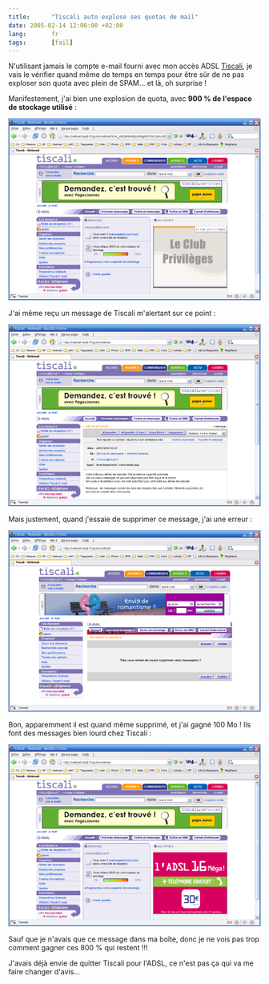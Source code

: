 ```yaml
--- 
title:      "Tiscali auto explose ses quotas de mail" 
date: 2005-02-14 12:00:00 +02:00
lang:       fr 
tags:       [fail]
---
```


N'utilisant jamais le compte e-mail fourni avec mon accès ADSL [Tiscali](http://tiscali.fr/), je vais le vérifier quand même de temps en temps pour être sûr de ne pas exploser son quota avec plein de SPAM… et là, oh surprise !

Manifestement, j'ai bien une explosion de quota, avec **900&nbsp;% de l'espace de stockage utilisé** :

![](tiscali1.png "Explosion du quota")

J'ai même reçu un message de Tiscali m'alertant sur ce point :

![](tiscali2.png "Alerte de dépassement")

Mais justement, quand j'essaie de supprimer ce message, j'ai une erreur :

![](tiscali3.png "Tentative de suppression")

Bon, apparemment il est quand même supprimé, et j'ai gagné 100&nbsp;Mo ! Ils font des messages bien lourd chez Tiscali :

![](tiscali4.png "Ouf, 100 Mo de gagnés")

Sauf que je n'avais que ce message dans ma boîte, donc je ne vois pas trop comment gagner ces 800&nbsp;% qui restent !!!

J'avais déjà envie de quitter Tiscali pour l'ADSL, ce n'est pas ça qui va me faire changer d'avis…
